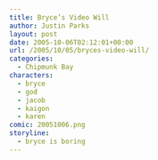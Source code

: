 ```yaml
---
title: Bryce’s Video Will
author: Justin Parks
layout: post
date: 2005-10-06T02:12:01+00:00
url: /2005/10/05/bryces-video-will/
categories:
  - Chipmunk Bay
characters:
  - bryce
  - god
  - jacob
  - kaigon
  - karen
comic: 20051006.png
storyline:
  - bryce is boring
---
```

